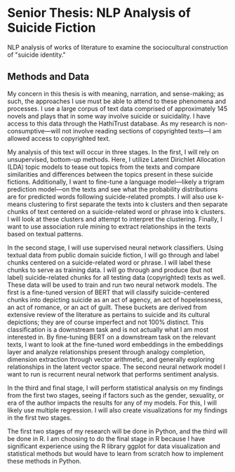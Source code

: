 # Senior Thesis: NLP Analysis of Suicide Fiction
NLP analysis of works of literature to examine the sociocultural construction of "suicide identity."

## Methods and Data
My concern in this thesis is with meaning, narration, and sense-making; as such, the approaches I use must be able to attend to these phenomena and processes. I use a large corpus of text data comprised of approximately 145 novels and plays that in some way involve suicide or suicidality. I have access to this data through the HathiTrust database. As my research is non-consumptive—will not involve reading sections of copyrighted texts—I am allowed access to copyrighted text.

My analysis of this text will occur in three stages. In the first, I will rely on unsupervised, bottom-up methods. Here, I utilize Latent Dirichlet Allocation (LDA) topic models to tease out topics from the texts and compare similarities and differences between the topics present in these suicide fictions. Additionally, I want to fine-tune a language model—likely a trigram prediction model—on the texts and see what the probability distributions are for predicted words following suicide-related prompts. I will also use k-means clustering to first separate the texts into k clusters and then separate chunks of text centered on a suicide-related word or phrase into k clusters. I will look at these clusters and attempt to interpret the clustering. Finally, I want to use association rule mining to extract relationships in the texts based on textual patterns.

In the second stage, I will use supervised neural network classifiers. Using textual data from public domain suicide fiction, I will go through and label chunks centered on a suicide-related word or phrase. I will label these chunks to serve as training data. I will go through and produce (but not label) suicide-related chunks for all testing data (copyrighted) texts as well. These data will be used to train and run two neural network models. The first is a fine-tuned version of BERT that will classify suicide-centered chunks into depicting suicide as an act of agency, an act of hopelessness, an act of romance, or an act of guilt. These buckets are derived from extensive review of the literature as pertains to suicide and its cultural depictions; they are of course imperfect and not 100% distinct. This classification is a downstream task and is not actually what I am most interested in. By fine-tuning BERT on a downstream task on the relevant texts, I want to look at the fine-tuned word embeddings in the embeddings layer and analyze relationships present through analogy completion, dimension extraction through vector arithmetic, and generally exploring relationships in the latent vector space. The second neural network model I want to run is recurrent neural network that performs sentiment analysis.

In the third and final stage, I will perform statistical analysis on my findings from the first two stages, seeing if factors such as the gender, sexuality, or era of the author impacts the results for any of my models. For this, I will likely use multiple regression. I will also create visualizations for my findings in the first two stages.

The first two stages of my research will be done in Python, and the third will be done in R. I am choosing to do the final stage in R because I have significant experience using the R library ggplot for data visualization and statistical methods but would have to learn from scratch how to implement these methods in Python.
